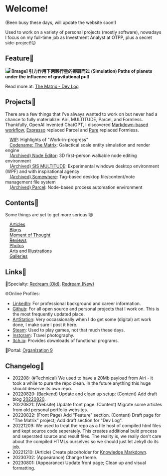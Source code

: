 <style>
/* Element Default Styles */
img {
	max-width: 100%;
	max-height: 100%;
}

/* Layout Components */
.image-box {
    display: grid;
    height: 100%;
}
.center-fit {
    max-width: 100%;
    max-height: 100vh;
    margin: auto;
}
</style>

<script src="https://kit.fontawesome.com/9f2cdb261e.js" crossorigin="anonymous"></script>
<script src="http://ajax.googleapis.com/ajax/libs/jquery/1/jquery.min.js"></script>

# Welcome!

(Been busy these days, will update the website soon!)

Used to work on a variety of personal projects (mostly software), nowadays I focus on my full-time job as Investment Analyst at OTPP, plus a secret side-project!😉

## Feature🌟

<img src="https://images.totalimagine.com/the-matrix-two-points-20220822.png" style="background-color: black;"/>
<strong>[Image] 引力作用下两颗行星的擦肩而过 (Simulation) Paths of planets under the influence of gravitational pull</strong>
<p>Read more at: <a href="projects/Matrix.html#20220822">The Matrix - Dev Log</a></p>

## Projects🌉

There are a few things that I've always wanted to work on but never had a chance to fully materialize: Airi, MULTITUDE, Parcel, and Formless. Thankfully, OpenAI invented ChatGPT, I discovered [Markdown-based workflow](https://files.totalimagine.com/PDF/KnowledgeMarkdownWorkflow-Presentation_No.1_Rev.0.5.pdf), [Expresso](https://charles-zhang.itch.io/expresso) replaced Parcel and [Pure](https://github.com/Pure-The-Language) replaced Formless.

&emsp;<a href="projects/WIP.html">WIP</a>: Highlights of "Work-in-progress" <br/>
&emsp;<a href="projects/Matrix.html">Codename: The Matrix</a>: Galactical scale entity simulation and render engine <br/>
&emsp;<a href="https://github.com/chaojian-zhang/NodeEditor/">(Archived) Node Editor</a>: 3D first-person walkable node editing environment <br/>
&emsp;<a href="https://github.com/chaojian-zhang/MULTITUDE//">(Archived) SIS MULTITUDE</a>: Experimental windows desktop environment (WPF) and with inspirational agency <br/>
&emsp;<a href="https://somewhere.totalimagine.com/">(Archived) Somewhere</a>: Tag-based desktop file/content/note management file system <br/>
&emsp;<a href="https://github.com/Charles-Zhang-Parcel">(Archived) Parcel</a>: Node-based process automation environment

## Contents🐙

Some things are yet to get more serious!😠

&emsp;<a href="Articles">Articles</a> <br/>
&emsp;<a href="Blogs">Blogs</a> <br/>
&emsp;<a href="Moments">Moment of Thought</a> <br/>
&emsp;<a href="Reviews">Reviews</a> <br/>
&emsp;<a href="Photos">Photos</a> <br/>
&emsp;<a href="AIArts">Arts</a> and <a href="Illustrations">Illustrations</a> <br/>
&emsp;<a href="Galleries">Galleries</a>

## Links🔗

🐫Specialty: <a href="https://files.totalimagine.com/redream.html">Redream (Old)</a>, <a href="Redream">Redream (New)</a>

🌐Online Profiles:

* <a href="https://www.linkedin.com/in/chaojianzhang/"><i class="fa-brands fa-linkedin"></i> LinkedIn</a>: For professional background and career information. <br/>
* <a href="https://github.com/chaojian-zhang"><i class="fa-brands fa-github"></i> Github</a>: For all open source and personal projects that I work on. This is the most frequently updated place. <br/>
* <a href="https://www.artstation.com/chaojianzhang"><i class="fa-brands fa-artstation"></i> ArtStation</a>: Very occassionally when I do get some (digital) art work done, I make sure I post it here.  <br/>
* <a href="https://steamcommunity.com/id/kernelkillerz/"><i class="fa-brands fa-steam"></i> Steam</a>: Used to play games, not that much these days. <br/>
* <a href="https://www.instagram.com/wozhishigeluguodeguanchazhe/"><i class="fa-brands fa-instagram"></i> Instgram</a>: Travel photography. <br/>
* <a href="https://charles-zhang.itch.io/"> Itch.io</a>: Provides downloads of functional programs.

🌌Portal: <a href="https://totalimagine.com/Organization9">Organization 9</a>

## Changelog📑

* 202208: (#Technical) We used to have a 20Mb payload from Airi - it took a while to pure the repo clean. In the future anything this huge should deserve its own repo.
* 20220820: (Backend) Update and clean up setup; (Content) Add draft blog [20220820](./Blogs#20220820-a-refurbished-website-and-public-content-posting-scheme-wip).
* 20220821: (Website) Update front page. (Content) Migrate some articles from old personal portfolio websites.
* 20220822: (Front Page) Add "Feature" section. (Content) Draft page for "The Matrix" project; Add draft section for "Dev Log".
* 20221209: We used to treat the repo as a file host of compiled html files and kept source code seperately. This creates additional buld process and seperated source and result files. The reality is, we really don't care about the compiled HTMLs ourselves so we should just let Jekyll do its job.
* 20221210: (Article) Create placeholder for [Knowledge Markdown](./Articles/KnowledgeMarkdown).
* 20230702: (Appearance) Change theme.
* 20230801: (Appearance) Update front page; Clean up and visual formatting.